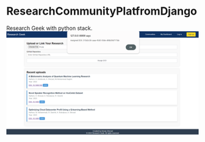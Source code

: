 # ResearchCommunityPlatfromDjango
Research Geek with python stack.
![research geek](ResearchgeekDjango/Django-web-app.png)
